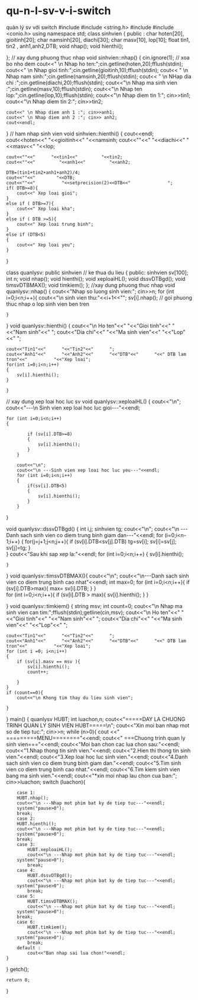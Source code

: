 # qu-n-l-sv-v-i-switch
quản lý sv với switch
#include <iostream>
#include <string.h>
#include <iomanip>
#include <conio.h>
using namespace std;
class sinhvien
{
	public :
		char hoten[20], gioitinh[20];
		char namsinh[20], diachi[30];
		char masv[10], lop[10];
		float tin1, tin2  , anh1,anh2,DTB;
		void nhap(); 
		void hienthi();
		
};
// xay dung phuong thuc nhap
void sinhvien::nhap()
{
	cin.ignore(1); // xoa bo nho dem
	cout<<" \n Nhap ho ten:";cin.getline(hoten,20);fflush(stdin);
	cout<<" \n Nhap gioi tinh:";cin.getline(gioitinh,10);fflush(stdin);
	cout<< " \n Nhap nam sinh:";cin.getline(namsinh,20);fflush(stdin);
	cout<< " \n NHap dia chi :";cin.getline(diachi,20);fflush(stdin);
	cout<<"\n Nhap ma sinh vien :";cin.getline(masv,10);fflush(stdin);
	cout<<"\n Nhap  ten lop:";cin.getline(lop,10);fflush(stdin);
	cout<<"\n Nhap diem tin 1:"; cin>>tin1;
	cout<<"\n Nhap diem tin 2:"; cin>>tin2;


	cout<<" \n Nhap diem anh 1 :"; cin>>anh1;
	cout<<" \n Nhap diem anh 2 :"; cin>> anh2;
	cout<<endl;
}
// ham nhap sinh vien
void sinhvien::hienthi()
{ cout<<endl;
	cout<<hoten<<"      "<<gioitinh<<"    "<<namsinh;
	cout<<""<<"        "<<diachi<<"          "<<masv<<"            "<<lop;
	
	cout<<""<<"      "<<tin1<<"         "<<tin2;
	cout<<""<<"         "<<anh1<<"         "<<anh2;
	
	DTB=(tin1+tin2+anh1+anh2)/4;
	cout<<""<<"        "<<DTB;
	cout<<""<<"          "<<setprecision(2)<<DTB<<"              ";
	if( DTB>=8){
		cout<<" Xep loai gioi";
	}
	else if ( DTB>=7){
		cout<<" Xep loai kha";
	}
	else if ( DTB >=5){
		cout<<" Xep loai trung binh";
	}
	else if (DTB<5)
	{
		cout<<" Xep loai yeu";
	}
	
}

class quanlysv: public sinhvien // ke thua du lieu 
{
	public:
		sinhvien sv[100];
		int n;
		void nhap();
		void hienthi();
		void xeploaiHL();
		void dssvDTBgd();
		void timsvDTBMAX();
		void timkiem();
	};
//xay dung phuong thuc nhap
void quanlysv::nhap()
{
	cout<<"Nhap so luong sinh vien:"; cin>>n;
	for (int i=0;i<n;i++){
		cout<<"\n sinh vien thu:"<<i+1<<"";
		sv[i].nhap(); // goi phuong thuc nhap o lop sinh vien ben tren
		
	}
	
}
void quanlysv::hienthi()
{
	cout<<"\n Ho ten"<<"         "<<"Gioi tinh"<<"   "<<"Nam sinh"<<"      ";
	cout<<"Dia chi"<<"      "<<"Ma sinh vien"<<"      "<<"Lop"<<"      ";
	
	cout<<"Tin1"<<"      "<<"Tin2"<<"      ";
	cout<<"Anh1"<<"      "<<"Anh2"<<"      "<<"DTB"<<"      "<<" DTB lam tron"<<"          "<<"Xep loai";
	for(int i=0;i<n;i++)
	{
		sv[i].hienthi();
	}
			
	}
// xay dung xep loai hoc luc sv
void quanlysv::xeploaiHL()
{
	cout<<"\n";
	cout<<"---\n Sinh vien xep loai hoc luc gioi---"<<endl;
	
	for (int i=0;i<n;i++)
	{
		
			if (sv[i].DTB>=8)
			{
				sv[i].hienthi();	
			}	
		}
		
		cout<<"\n";
		cout<<"\n ---Sinh vien xep loai hoc luc yeu---"<<endl;
		for (int i=0;i<n;i++)
		{
			if(sv[i].DTB<5)
			{
				sv[i].hienthi();		
			}
		}	
}

void quanlysv::dssvDTBgd()
{
		int i,j;
	sinhvien tg;
	cout<<"\n";
	cout<<"\n ---Danh sach sinh vien co diem trung binh giam dan---"<<endl;
	for (i=0;i<n-1;i++)
	{
		for(j=j+1;j<n;j++){
			if (sv[i].DTB<sv[j].DTB)
			tg=sv[i];
			sv[i]=sv[j];
			sv[j]=tg;
							}		
	}
	cout<<"Sau khi sap xep la:"<<endl;
	for (int i=0;i<n;i++)
	{
		sv[i].hienthi();
		
	}
}
void quanlysv::timsvDTBMAX(){
cout<<"\n";
cout<<"\n---Danh sach sinh vien co diem trung binh cao nhat"<<endl;
int max=0;
for (int i=0;i<n;i++){
	if (sv[i].DTB>max){
		max= sv[i].DTB;
	}
}	
	for (int i=0;i<n;i++){
		if (sv[i].DTB > max){
			sv[i].hienthi();
		}
	}
	
}
void quanlysv::timkiem()
{
	string msv;
	int count=0;
	cout<<"\n Nhap ma sinh vien can tim:";fflush(stdin);getline(cin,msv);
cout<<"\n Ho ten"<<"         "<<"Gioi tinh"<<"   "<<"Nam sinh"<<"      ";
	cout<<"Dia chi"<<"      "<<"Ma sinh vien"<<"      "<<"Lop"<<"      ";
	
	cout<<"Tin1"<<"      "<<"Tin2"<<"      ";
	cout<<"Anh1"<<"      "<<"Anh2"<<"      "<<"DTB"<<"      "<<" DTB lam tron"<<"          "<<"Xep loai";
	for (int i =0; i<n;i++)
	{
		if (sv[i].masv == msv ){
			sv[i].hienthi();
			count++;
			
		}
	}
	if (count==0){
		cout<<"\n Khong tim thay du lieu sinh vien";
		
	}
}
main() {
	quanlysv HUBT;
int luachon,n;
cout<<"=====DAY LA CHUONG TRINH QUAN LY SINH VIEN HUBT=====\n";
cout<<"Xin moi ban nhap mot so de tiep tuc:"; cin>>n;
while (n>0){
	cout <<"        =========MENU========"<<endl;
	cout<<"   ===Chuong trinh quan ly sinh vien==="<<endl;
	cout<<"Moi ban chon cac lua chon sau:"<<endl;
	cout<<"1.Nhap thong tin sinh vien."<<endl;
	cout<<"2.Hien thi thong tin sinh vien."<<endl;
	cout<<"3.Xep loai hoc luc sinh vien."<<endl;
	cout<<"4.Danh sach sinh vien co diem trung binh giam dan."<<endl;
	cout<<"5.Tim sinh vien co diem trung binh cao nhat."<<endl;
	cout<<"6.Tim kiem sinh vien bang ma sinh vien."<<endl;
	cout<<"*xin moi nhap lau chon cua ban:"; cin>>luachon;
	switch (luachon){
		
		case 1: 
		HUBT.nhap();
		cout<<"\n ---Nhap mot phim bat ky de tiep tuc---"<<endl;
		system("pause>0");
		break;
		case 2:
		HUBT.hienthi();
		cout<<"\n ---Nhap mot phim bat ky de tiep tuc---"<<endl;
		system("pause>0");
		break;
		case 3:
			HUBT.xeploaiHL();
			cout<<"\n ---Nhap mot phim bat ky de tiep tuc---"<<endl;
		system("pause>0");
			break;
		case 4:
			HUBT.dssvDTBgd();
			cout<<"\n ---Nhap mot phim bat ky de tiep tuc---"<<endl;
		system("pause>0");
			break;
		case 5:
			HUBT.timsvDTBMAX();
			cout<<"\n ---Nhap mot phim bat ky de tiep tuc---"<<endl;
		system("pause>0");
		break;
		case 6:
			HUBT.timkiem();
			cout<<"\n ---Nhap mot phim bat ky de tiep tuc---"<<endl;
		system("pause>0");
			break;
		default :
			cout<<"Ban nhap sai lua chon!"<<endl;
	}
	
	
	
}
	getch();
		
	
	
	
	return 0;
}

